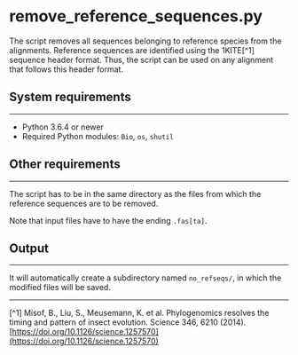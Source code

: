 # remove_reference_sequences.py

The script removes all sequences belonging to reference species from the alignments. Reference sequences are identified using the 1KITE[^1] sequence header format. Thus, the script can be used on any alignment that follows this header format.

## System requirements

---

* Python 3.6.4 or newer
* Required Python modules: `Bio`, `os`, `shutil`

## Other requirements

---

The script has to be in the same directory as the files from which the reference sequences are to be removed.

Note that input files have to have the ending `.fas[ta]`.

## Output

---

It will automatically create a subdirectory named `no_refseqs/`, in which the modified files will be saved.

---

[^1] Misof, B., Liu, S., Meusemann, K. et al. Phylogenomics resolves the timing and pattern of insect evolution. Science 346, 6210 (2014). [https://doi.org/10.1126/science.1257570](https://doi.org/10.1126/science.1257570)
